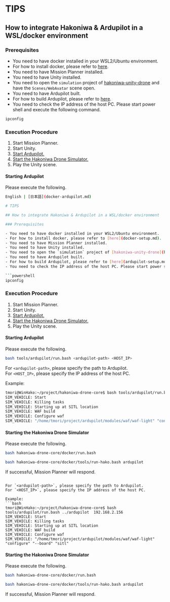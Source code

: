 # TIPS

## How to integrate Hakoniwa & Ardupilot in a WSL/docker environment

### Prerequisites

- You need to have docker installed in your WSL2/Ubuntu environment.
- For how to install docker, please refer to [here](docker-setup.md).
- You need to have Mission Planner installed.
- You need to have Unity installed.
- You need to open the `simulation` project of [hakoniwa-unity-drone](https://github.com/hakoniwalab/hakoniwa-unity-drone) and have the `Scenes/WebAvatar` scene open.
- You need to have Ardupilot built.
- For how to build Ardupilot, please refer to [here](ardupilot-setup.md).
- You need to check the IP address of the host PC. Please start power shell and execute the following command.

```powershell
ipconfig
```

### Execution Procedure

1.  Start Mission Planner.
2.  Start Unity.
3.  [Start Ardupilot.](#starting-ardupilot)
4.  [Start the Hakoniwa Drone Simulator.](#starting-the-hakoniwa-drone-simulator)
5.  Play the Unity scene.

#### Starting Ardupilot

Please execute the following.

```bash
English | [日本語](docker-ardupilot.md)

# TIPS

## How to integrate Hakoniwa & Ardupilot in a WSL/docker environment

### Prerequisites

- You need to have docker installed in your WSL2/Ubuntu environment.
- For how to install docker, please refer to [here](docker-setup.md).
- You need to have Mission Planner installed.
- You need to have Unity installed.
- You need to open the `simulation` project of [hakoniwa-unity-drone](https://github.com/hakoniwalab/hakoniwa-unity-drone) and have the `Scenes/WebAvatar` scene open.
- You need to have Ardupilot built.
- For how to build Ardupilot, please refer to [here](ardupilot-setup.md).
- You need to check the IP address of the host PC. Please start power shell and execute the following command.

```powershell
ipconfig
```

### Execution Procedure

1.  Start Mission Planner.
2.  Start Unity.
3.  [Start Ardupilot.](#starting-ardupilot)
4.  [Start the Hakoniwa Drone Simulator.](#starting-the-hakoniwa-drone-simulator)
5.  Play the Unity scene.

#### Starting Ardupilot

Please execute the following.

```bash
bash tools/ardupilot/run.bash <ardupilot-path> <HOST_IP>
```

For `<ardupilot-path>`, please specify the path to Ardupilot.  
For `<HOST_IP>`, please specify the IP address of the host PC.

Example:
```bash
tmori@WinHako:~/project/hakoniwa-drone-core$ bash tools/ardupilot/run.bash ../ardupilot  192.168.2.156
SIM_VEHICLE: Start
SIM_VEHICLE: Killing tasks
SIM_VEHICLE: Starting up at SITL location
SIM_VEHICLE: WAF build
SIM_VEHICLE: Configure waf
SIM_VEHICLE: "/home/tmori/project/ardupilot/modules/waf/waf-light" "configure" "--board" "sitl"
```

#### Starting the Hakoniwa Drone Simulator

Please execute the following.

```bash
bash hakoniwa-drone-core/docker/run.bash
```

```bash
bash hakoniwa-drone-core/docker/tools/run-hako.bash ardupilot
```

If successful, Mission Planner will respond.


```

For `<ardupilot-path>`, please specify the path to Ardupilot.  
For `<HOST_IP>`, please specify the IP address of the host PC.

Example:
```bash
tmori@WinHako:~/project/hakoniwa-drone-core$ bash tools/ardupilot/run.bash ../ardupilot  192.168.2.156
SIM_VEHICLE: Start
SIM_VEHICLE: Killing tasks
SIM_VEHICLE: Starting up at SITL location
SIM_VEHICLE: WAF build
SIM_VEHICLE: Configure waf
SIM_VEHICLE: "/home/tmori/project/ardupilot/modules/waf/waf-light" "configure" "--board" "sitl"
```

#### Starting the Hakoniwa Drone Simulator

Please execute the following.

```bash
bash hakoniwa-drone-core/docker/run.bash
```

```bash
bash hakoniwa-drone-core/docker/tools/run-hako.bash ardupilot
```

If successful, Mission Planner will respond.

